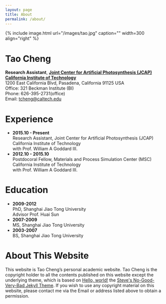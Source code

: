 ```yaml
---
layout: page
title: About
permalink: /about/
---
```


{% include image.html url="/images/tao.jpg" caption="" width=300 align="right" %}

# Tao Cheng  
**Research Assistant**, [**Joint Center for Artificial Photosynthesis (JCAP)**](http://solarfuelshub.org/)  
[**California Institute of Technology**](https://directory.caltech.edu/)  
1200 East California Blvd, Pasadena, California 91125 USA   
Office: 321 Beckman Institute (BI)   
Phone: 626-395-2731(office)  
Email: [tcheng@caltech.edu](tcheng@caltech.edu)

# Experience
- **2015.10 - Present**  
Research Assistant, Joint Center for Artificial Photosynthesis (JCAP)  
California Institute of Technology   
with Prof. William A Goddard III.
- **2012.10 - 2015.10**  
Postdocoral Fellow, Materials and Process Simulation Center (MSC)  
California Institute of Technology   
with Prof. William A Goddard III.

# Education
- **2009-2012**  
PhD, Shanghai Jiao Tong University  
Advisor Prof. Huai Sun 
- **2007-2009**  
MS, Shanghai Jiao Tong University 
- **2003-2007**  
BS, Shanghai Jiao Tong University 

# About This Website
This website is Tao Cheng’s personal academic website. 
Tao Cheng is the copyright holder to all the contents published 
on this website except the underlying theme, which is based on
<a href="http://example.com/" target="_blank">Hello, world!</a>
the [Steve's No-Good-Very-Bad Jekyll Theme](http://jekyllthemes.org/themes/svm-ngvb/). 
If you wish to use any copyright material on this website, 
please contact me via the Email or address listed above to obtain 
a permission.


